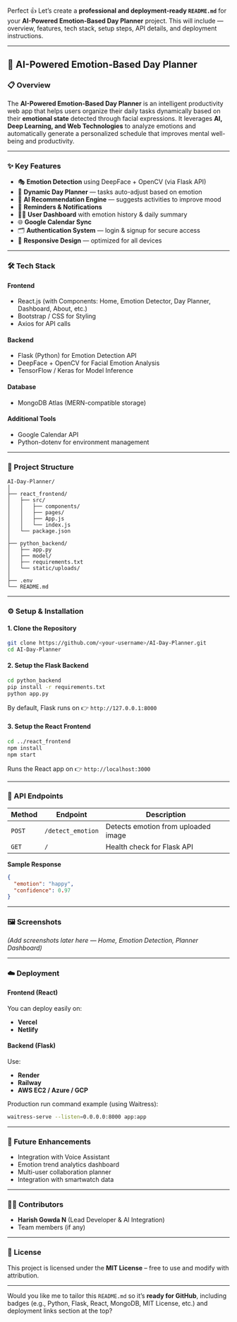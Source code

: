 Perfect 👍 Let’s create a **professional and deployment-ready `README.md`** for your **AI-Powered Emotion-Based Day Planner** project.
This will include — overview, features, tech stack, setup steps, API details, and deployment instructions.

---

## 🧠 AI-Powered Emotion-Based Day Planner

### 📋 Overview

The **AI-Powered Emotion-Based Day Planner** is an intelligent productivity web app that helps users organize their daily tasks dynamically based on their **emotional state** detected through facial expressions.
It leverages **AI, Deep Learning, and Web Technologies** to analyze emotions and automatically generate a personalized schedule that improves mental well-being and productivity.

---

### ✨ Key Features

* 🎭 **Emotion Detection** using DeepFace + OpenCV (via Flask API)
* 📅 **Dynamic Day Planner** — tasks auto-adjust based on emotion
* 🧠 **AI Recommendation Engine** — suggests activities to improve mood
* 🔔 **Reminders & Notifications**
* 🧍‍♂️ **User Dashboard** with emotion history & daily summary
* 🌐 **Google Calendar Sync**
* 🗂️ **Authentication System** — login & signup for secure access
* 📱 **Responsive Design** — optimized for all devices

---

### 🛠️ Tech Stack

#### **Frontend**

* React.js (with Components: Home, Emotion Detector, Day Planner, Dashboard, About, etc.)
* Bootstrap / CSS for Styling
* Axios for API calls

#### **Backend**

* Flask (Python) for Emotion Detection API
* DeepFace + OpenCV for Facial Emotion Analysis
* TensorFlow / Keras for Model Inference

#### **Database**

* MongoDB Atlas (MERN-compatible storage)

#### **Additional Tools**

* Google Calendar API
* Python-dotenv for environment management

---

### 🚀 Project Structure

```
AI-Day-Planner/
│
├── react_frontend/
│   ├── src/
│   │   ├── components/
│   │   ├── pages/
│   │   ├── App.js
│   │   └── index.js
│   └── package.json
│
├── python_backend/
│   ├── app.py
│   ├── model/
│   ├── requirements.txt
│   └── static/uploads/
│
├── .env
└── README.md
```

---

### ⚙️ Setup & Installation

#### **1. Clone the Repository**

```bash
git clone https://github.com/<your-username>/AI-Day-Planner.git
cd AI-Day-Planner
```

#### **2. Setup the Flask Backend**

```bash
cd python_backend
pip install -r requirements.txt
python app.py
```

By default, Flask runs on
👉 `http://127.0.0.1:8000`

#### **3. Setup the React Frontend**

```bash
cd ../react_frontend
npm install
npm start
```

Runs the React app on
👉 `http://localhost:3000`

---

### 🧩 API Endpoints

| Method | Endpoint          | Description                         |
| ------ | ----------------- | ----------------------------------- |
| `POST` | `/detect_emotion` | Detects emotion from uploaded image |
| `GET`  | `/`               | Health check for Flask API          |

**Sample Response**

```json
{
  "emotion": "happy",
  "confidence": 0.97
}
```

---

### 🖼️ Screenshots

*(Add screenshots later here — Home, Emotion Detection, Planner Dashboard)*

---

### ☁️ Deployment

#### **Frontend (React)**

You can deploy easily on:

* **Vercel**
* **Netlify**

#### **Backend (Flask)**

Use:

* **Render**
* **Railway**
* **AWS EC2 / Azure / GCP**

Production run command example (using Waitress):

```bash
waitress-serve --listen=0.0.0.0:8000 app:app
```

---

### 🧠 Future Enhancements

* Integration with Voice Assistant
* Emotion trend analytics dashboard
* Multi-user collaboration planner
* Integration with smartwatch data

---

### 👨‍💻 Contributors

* **Harish Gowda N** (Lead Developer & AI Integration)
* Team members (if any)

---

### 🪪 License

This project is licensed under the **MIT License** – free to use and modify with attribution.

---

Would you like me to tailor this `README.md` so it’s **ready for GitHub**, including badges (e.g., Python, Flask, React, MongoDB, MIT License, etc.) and deployment links section at the top?
